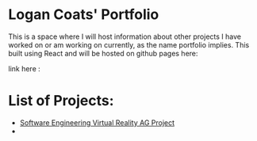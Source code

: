 # Logan Coats' Portfolio

This is a space where I will host information about other projects I have worked on or am working on currently, as the name portfolio implies. This built using React and will be hosted on github pages here:

link here : []()

# List of Projects: 
  - [Software Engineering Virtual Reality AG Project](https://github.com/MichaelJBaumli/VR-Ag-Demo)
  - 
